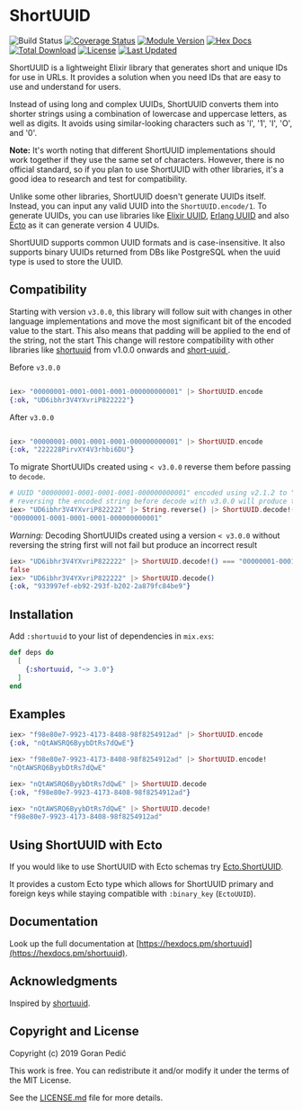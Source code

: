 # ShortUUID

![Build Status](https://github.com/gpedic/ex_shortuuid/actions/workflows/ci.yml/badge.svg?branch=master)
[![Coverage Status](https://coveralls.io/repos/github/gpedic/ex_shortuuid/badge.svg)](https://coveralls.io/github/gpedic/ex_shortuuid)
[![Module Version](https://img.shields.io/hexpm/v/shortuuid.svg)](https://hex.pm/packages/shortuuid)
[![Hex Docs](https://img.shields.io/badge/hex-docs-lightgreen.svg)](https://hexdocs.pm/shortuuid/)
[![Total Download](https://img.shields.io/hexpm/dt/shortuuid.svg)](https://hex.pm/packages/shortuuid)
[![License](https://img.shields.io/hexpm/l/shortuuid.svg)](https://github.com/gpedic/ex_shortuuid/blob/master/LICENSE.md)
[![Last Updated](https://img.shields.io/github/last-commit/gpedic/shortuuid.svg)](https://github.com/gpedic/ex_shortuuid/commits/master)

<!-- MDOC !-->

ShortUUID is a lightweight Elixir library that generates short and unique IDs for use in URLs. It provides a solution when you need IDs that are easy to use and understand for users.

Instead of using long and complex UUIDs, ShortUUID converts them into shorter strings using a combination of lowercase and uppercase letters, as well as digits. It avoids using similar-looking characters such as 'l', '1', 'I', 'O', and '0'.

**Note:** It's worth noting that different ShortUUID implementations should work together if they use the same set of characters. However, there is no official standard, so if you plan to use ShortUUID with other libraries, it's a good idea to research and test for compatibility.

Unlike some other libraries, ShortUUID doesn't generate UUIDs itself. Instead, you can input any valid UUID into the `ShortUUID.encode/1`. To generate UUIDs, you can use libraries like
[Elixir UUID](https://github.com/zyro/elixir-uuid), [Erlang UUID](https://github.com/okeuday/uuid) and also [Ecto](https://hexdocs.pm/ecto/Ecto.UUID.html) as it can generate version 4 UUIDs.

ShortUUID supports common UUID formats and is case-insensitive. It also supports binary UUIDs returned from DBs like PostgreSQL when the uuid type is used to store the UUID.

## Compatibility

Starting with version `v3.0.0`, this library will follow suit with changes in other language implementations and move the most significant bit of the encoded value to the start. This also means that padding will be applied to the end of the string, not the start
This change will restore compatibility with other libraries like [shortuuid](https://github.com/skorokithakis/shortuuid) from v1.0.0 onwards and [short-uuid
](https://github.com/oculus42/short-uuid).

Before `v3.0.0`
```elixir

iex> "00000001-0001-0001-0001-000000000001" |> ShortUUID.encode
{:ok, "UD6ibhr3V4YXvriP822222"}

```

After `v3.0.0`
```elixir

iex> "00000001-0001-0001-0001-000000000001" |> ShortUUID.encode
{:ok, "222228PirvXY4V3rhbi6DU"}

```

To migrate ShortUUIDs created using `< v3.0.0` reverse them before passing to `decode`.

```elixir
# UUID "00000001-0001-0001-0001-000000000001" encoded using v2.1.2 to "UD6ibhr3V4YXvriP822222"
# reversing the encoded string before decode with v3.0.0 will produce the correct result
iex> "UD6ibhr3V4YXvriP822222" |> String.reverse() |> ShortUUID.decode!()
"00000001-0001-0001-0001-000000000001"
```

*Warning:* Decoding ShortUUIDs created using a version `< v3.0.0` without reversing the string first will not fail but produce an incorrect result

```elixir
iex> "UD6ibhr3V4YXvriP822222" |> ShortUUID.decode!() === "00000001-0001-0001-0001-000000000001"
false
iex> "UD6ibhr3V4YXvriP822222" |> ShortUUID.decode()
{:ok, "933997ef-eb92-293f-b202-2a879fc84be9"}
```

## Installation

Add `:shortuuid` to your list of dependencies in `mix.exs`:

```elixir
def deps do
  [
    {:shortuuid, "~> 3.0"}
  ]
end
```

## Examples

```elixir
iex> "f98e80e7-9923-4173-8408-98f8254912ad" |> ShortUUID.encode
{:ok, "nQtAWSRQ6ByybDtRs7dQwE"}

iex> "f98e80e7-9923-4173-8408-98f8254912ad" |> ShortUUID.encode!
"nQtAWSRQ6ByybDtRs7dQwE"

iex> "nQtAWSRQ6ByybDtRs7dQwE" |> ShortUUID.decode
{:ok, "f98e80e7-9923-4173-8408-98f8254912ad"}

iex> "nQtAWSRQ6ByybDtRs7dQwE" |> ShortUUID.decode!
"f98e80e7-9923-4173-8408-98f8254912ad"
```

## Using ShortUUID with Ecto

If you would like to use ShortUUID with Ecto schemas try [Ecto.ShortUUID](https://github.com/gpedic/ecto_shortuuid).

It provides a custom Ecto type which allows for ShortUUID primary and foreign keys while staying compatible with `:binary_key` (`EctoUUID`).

## Documentation

Look up the full documentation at [https://hexdocs.pm/shortuuid](https://hexdocs.pm/shortuuid).

## Acknowledgments

Inspired by [shortuuid](https://github.com/skorokithakis/shortuuid).

## Copyright and License

Copyright (c) 2019 Goran Pedić

This work is free. You can redistribute it and/or modify it under the
terms of the MIT License. 

See the [LICENSE.md](./LICENSE.md) file for more details.
